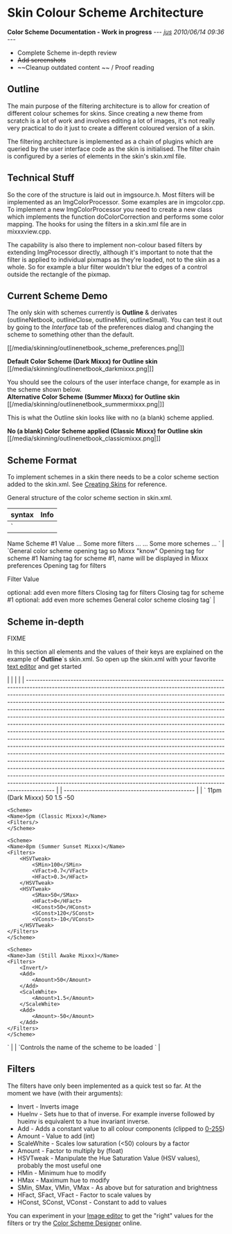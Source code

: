 # Skin Colour Scheme Architecture

  
**Color Scheme Documentation - Work in progress** ---
*[jus](jus/justmail/de) 2010/06/14 09:36*  
\---

  - Complete Scheme in-depth review
  - ~~Add screenshots~~
  - ~~Cleanup outdated content ~~ / Proof reading

## Outline

The main purpose of the filtering architecture is to allow for creation
of different colour schemes for skins. Since creating a new theme from
scratch is a lot of work and involves editing a lot of images, it's not
really very practical to do it just to create a different coloured
version of a skin.

The filtering architecture is implemented as a chain of plugins which
are queried by the user interface code as the skin is initialised. The
filter chain is configured by a series of elements in the skin's
skin.xml file.

## Technical Stuff

So the core of the structure is laid out in imgsource.h. Most filters
will be implemented as an ImgColorProcessor. Some examples are in
imgcolor.cpp. To implement a new ImgColorProcessor you need to create a
new class which implements the function doColorCorrection and performs
some color mapping. The hooks for using the filters in a skin.xml file
are in mixxxview.cpp.

The capability is also there to implement non-colour based filters by
extending ImgProcessor directly, although it's important to note that
the filter is applied to individual pixmaps as they're loaded, not to
the skin as a whole. So for example a blur filter wouldn't blur the
edges of a control outside the rectangle of the pixmap.

## Current Scheme Demo

The only skin with schemes currently is **Outline** & derivates
(outlineNetbook, outlineClose, outlineMini, outlineSmall). You can test
it out by going to the *Interface* tab of the preferences dialog and
changing the scheme to something other than the default.

[[/media/skinning/outlinenetbook_scheme_preferences.png|]]

**Default Color Scheme (Dark Mixxx) for Outline skin**  
[[/media/skinning/outlinenetbook_darkmixxx.png|]]

You should see the colours of the user interface change, for example as
in the scheme shown below.  
**Alternative Color Scheme (Summer Mixxx) for Outline skin**  
[[/media/skinning/outlinenetbook_summermixxx.png|]]

This is what the Outline skin looks like with no (a blank) scheme
applied.

**No (a blank) Color Scheme applied (Classic Mixxx) for Outline skin**  
[[/media/skinning/outlinenetbook_classicmixxx.png|]]

## Scheme Format

To implement schemes in a skin there needs to be a color scheme section
added to the skin.xml. See [Creating
Skins](creating_skins#skinxml_in-depth_reviews) for reference.

General structure of the color scheme section in skin.xml.

| syntax                                                                                                                                                                                                              | Info                                                                                                                                                                                                                                                                                                                                          |
| ------------------------------------------------------------------------------------------------------------------------------------------------------------------------------------------------------------------- | --------------------------------------------------------------------------------------------------------------------------------------------------------------------------------------------------------------------------------------------------------------------------------------------------------------------------------------------- |
| `<Schemes>
  <Scheme>
   <Name>Name Scheme #1</Name>
   <Filters>
    <Add>
     <Amount>Value</Amount>
    </Add>
    ... Some more filters ...
   </Filters>
  </Scheme>
  ... Some more schemes ...
</Schemes>
` | `General color scheme opening tag so Mixxx "know"
Opening tag for scheme #1
Naming tag for scheme #1, name will be displayed in Mixxx preferences
Opening tag for filters

Filter Value

optional: add even more filters
Closing tag for filters
Closing tag for scheme #1
optional: add even more schemes 
General color scheme closing tag` |

## Scheme in-depth

FIXME

In this section all elements and the values of their keys are explained
on the example of **Outline**\`s skin.xml. So open up the skin.xml with
your favorite [text editor](creating_skins#tools) and get started

|                                                                                                                                                                                                                                                                                                                                                                                                                                                                                                                                                                                                                                                                                                                                                                                                                                                                                                                                                                                                                                                                                                                                                                                                                              |  |                                                 |
| ---------------------------------------------------------------------------------------------------------------------------------------------------------------------------------------------------------------------------------------------------------------------------------------------------------------------------------------------------------------------------------------------------------------------------------------------------------------------------------------------------------------------------------------------------------------------------------------------------------------------------------------------------------------------------------------------------------------------------------------------------------------------------------------------------------------------------------------------------------------------------------------------------------------------------------------------------------------------------------------------------------------------------------------------------------------------------------------------------------------------------------------------------------------------------------------------------------------------------- |  | ----------------------------------------------- |
| `<Schemes>
    <Scheme>
    <Name>11pm (Dark Mixxx)</Name>
    <Filters>
        <Invert/>
        <HueInv/>
        <Add>
            <Amount>50</Amount>
        </Add>
        <ScaleWhite>
            <Amount>1.5</Amount>
        </ScaleWhite>
        <Add>
            <Amount>-50</Amount>
        </Add>
    </Filters>
    </Scheme>
    
    <Scheme>
    <Name>5pm (Classic Mixxx)</Name>
    <Filters/>
    </Scheme>
    
    <Scheme>
    <Name>8pm (Summer Sunset Mixxx)</Name>
    <Filters>
        <HSVTweak>
            <SMin>100</SMin>
            <VFact>0.7</VFact>
            <HFact>0.3</HFact>
        </HSVTweak>
        <HSVTweak>
            <SMax>50</SMax>
            <HFact>0</HFact>
            <HConst>50</HConst>
            <SConst>120</SConst>
            <VConst>-10</VConst>
        </HSVTweak>
    </Filters>
    </Scheme>
    
    <Scheme>
    <Name>3am (Still Awake Mixxx)</Name>
    <Filters>
        <Invert/>
        <Add>
            <Amount>50</Amount>
        </Add>
        <ScaleWhite>
            <Amount>1.5</Amount>
        </ScaleWhite>
        <Add>
            <Amount>-50</Amount>
        </Add>
    </Filters>
    </Scheme>
</Schemes>
` |  | `Controls the name of the scheme to be loaded
` |

## Filters

The filters have only been implemented as a quick test so far. At the
moment we have (with their arguments):

  - Invert - Inverts image
  - HueInv - Sets hue to that of inverse. For example inverse followed
    by hueinv is equivalent to a hue invariant inverse.
  - Add - Adds a constant value to all colour components (clipped to
    [0-255](0-255))
  - Amount - Value to add (int)
  - ScaleWhite - Scales low saturation (\<50) colours by a factor
  - Amount - Factor to multiply by (float)
  - HSVTweak - Manipulate the Hue Saturation Value (HSV values),
    probably the most useful one
  - HMin - Minimum hue to modify
  - HMax - Maximum hue to modify
  - SMin, SMax, VMin, VMax - As above but for saturation and brightness
  - HFact, SFact, VFact - Factor to scale values by
  - HConst, SConst, VConst - Constant to add to values

You can experiment in your [Image editor](creating_skins#tools) to get
the "right" values for the filters or try the [Color Scheme
Designer](http://colorschemedesigner.com/) online.
